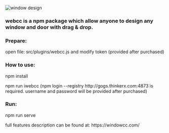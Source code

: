 ![window design](https://webcc-pro.thinkerx.com/official_website/resource/home_pic9.gif)
<h3>webcc is a npm package which allow anyone to design any window and door with drag & drop.</h3>

<h3>Prepare:</h3>
<p>open file: src/plugins/webcc.js and modify token (provided after purchased)</p>

<h3>How to use:</h3>
<p>npm install</p>
<p>npm run iwebcc   (npm login --registry http://gogs.thinkerx.com:4873 is required. username and password will be provided after purchased)</p>

<h3>Run:</h3>
<p>npm run serve</p>

<p>full features description can be found at: https://windowcc.com/</p>
